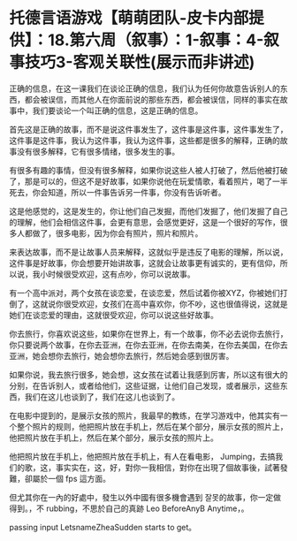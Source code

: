 # 托德言语游戏【萌萌团队-皮卡内部提供】：18.第六周（叙事）：1-叙事：4-叙事技巧3-客观关联性(展示而非讲述)

正确的信息，在这一课我们在谈论正确的信息，我们认为任何你故意告诉别人的东西，都会被误信，而其他人在你面前说的那些东西，都会被误信，同样的事实在故事中，我们要谈论一个叫正确的信息，这是正确的信息。

首先这是正确的故事，而不是说这件事发生了，这件事是这件事，这件事发生了，这件事是这件事，我认为这件事，我认为这件事，这些都是很多的解释，正确的故事没有很多解释，它有很多情绪，很多发生的事。

有很多有趣的事情，但没有很多解释，如果你说这些人被人打破了，然后他被打破了，那是可以的，但这不是好故事，如果你说他在玩爱情歌，看着照片，喝了一半死去，你会知道，所以一件事告诉另一件事，你没有告诉听者。

这是他感觉的，这是发生的，你让他们自己发掘，而他们发掘了，他们发掘了自己的理解，他们会相信这件事，会更有意思，会感觉更好，这是一个很好的写作，很多人都做了，很多电影，因为你会有照片，照片和照片。

来表达故事，而不是让故事人员来解释，这就似乎是违反了电影的理解，所以说，这件事是好故事，你会想要开始讲故事，这就会让故事更有诚实的，更有信仰，所以说，我小时候很受欢迎，这有点吵，你可以说故事。

有一个高中派对，两个女孩在谈恋爱，在谈恋爱，然后试着你被XYZ，你被她们打倒了，这就说你很受欢迎，女孩们在高中喜欢你，你不吵，这也很值得说，这就是她们在谈恋爱的理由，这就很受欢迎，你可以说这些好故事。

你去旅行，你喜欢说这些，如果你在世界上，有一个故事，你不必去说你去旅行，你只要说两个故事，在你去亚洲，在你去亚洲，在你去南美，在你去美国，在你去亚洲，她会想你去旅行，她会想你去旅行，然后她会感到很厉害。

如果你说，我去旅行很多，她会想，这女孩在试着让我感到厉害，所以这有很大的分别，在告诉别人，或者给他们，这些证据，让他们自己发现，或者展示，这些东西，我们在这儿也谈到了，我们在这儿也谈到了。

在电影中提到的，是展示女孩的照片，我最早的教练，在学习游戏中，他其实有一个整个照片的规则，他把照片放在手机上，然后在某个部分，展示女孩的照片上，他把照片放在手机上，然后在某个部分，展示女孩的照片上。

他把照片放在手机上，他把照片放在手机上，有人在看电影， Jumping，去搞我们的歌，这，事实实在，这，好，對你一我相信，對你在出現了個故事後，試著發難，卻屬於一個 fps 這方面。

但尤其你在一內的好處中，發生以外中國有很多機會遇到 잘못的故事，你一定做得到。，不 rubbing，不思於自己的真跡 Leo BeforeAnyB Anytime，。

 passing input LetsnameZheaSudden starts to get。